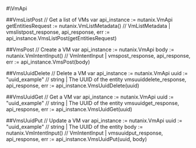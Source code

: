 #\VmApi

##VmsListPost
//  Get a list of VMs
var api_instance := nutanix.VmApi
getEntitiesRequest := nutanix.VmListMetadata() // VmListMetadata |
vmslistpost_response, api_response, err := api_instance.VmsListPost(getEntitiesRequest)

##VmsPost
//  Create a VM
var api_instance := nutanix.VmApi
body := nutanix.VmIntentInput() // VmIntentInput |
vmspost_response, api_response, err := api_instance.VmsPost(body)

##VmsUuidDelete
//  Delete a VM
var api_instance := nutanix.VmApi
uuid := "uuid_example" // string | The UUID of the entity
vmsuuiddelete_response, api_response, err := api_instance.VmsUuidDelete(uuid)

##VmsUuidGet
//  Get a VM
var api_instance := nutanix.VmApi
uuid := "uuid_example" // string | The UUID of the entity
vmsuuidget_response, api_response, err := api_instance.VmsUuidGet(uuid)

##VmsUuidPut
//  Update a VM
var api_instance := nutanix.VmApi
uuid := "uuid_example" // string | The UUID of the entity
body := nutanix.VmIntentInput() // VmIntentInput |
vmsuuidput_response, api_response, err := api_instance.VmsUuidPut(uuid, body)
